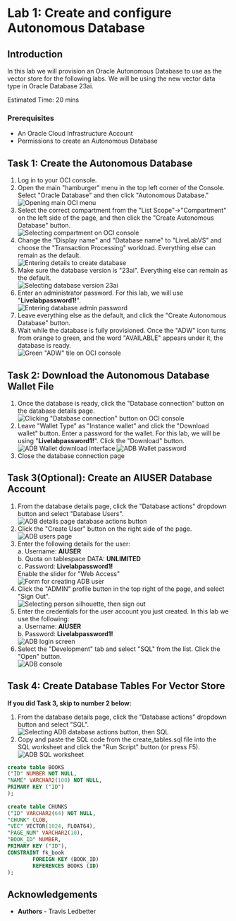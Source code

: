 # Lab 1: Create and configure Autonomous Database

## Introduction

In this lab we will provision an Oracle Autonomous Database to use as the vector store for the following labs. We will be using the new vector data type in Oracle Database 23ai.

Estimated Time: 20 mins

### Prerequisites

* An Oracle Cloud Infrastructure Account
* Permissions to create an Autonomous Database

## Task 1: Create the Autonomous Database

1. Log in to your OCI console.<br>
2. Open the main "hamburger" menu in the top left corner of the Console. Select "Oracle Database" and then click "Autonomous Database."<br>
![Opening main OCI menu](images/oci-main-menu.png)
3. Select the correct compartment from the "List Scope"→"Compartment" on the left side of the page, and then click the "Create Autonomous Database" button.<br>
![Selecting compartment on OCI console](images/oci-create-adb.png)
4. Change the "Display name" and "Database name" to "LiveLabVS" and choose the "Transaction Processing" workload. Everything else can remain as the default.<br>
![Entering details to create database](images/adb-create-form-name.png)
5. Make sure the database version is "23ai". Everything else can remain as the default.<br>
![Selecting database version 23ai](images/adb-create-form-version.png)
6. Enter an administrator password. For this lab, we will use "<b>Livelabpassword1!</b>".<br>
![Entering database admin password](images/adb-create-form-passwd.png)
7. Leave everything else as the default, and click the "Create Autonomous Database" button.<br>
8. Wait while the database is fully provisioned. Once the "ADW" icon turns from orange to green, and the word "AVAILABLE" appears under it, the database is ready.<br>
![Green "ADW" tile on OCI console](images/adb-lifecycle-tile-green.png)

## Task 2: Download the Autonomous Database Wallet File

1. Once the database is ready, click the "Database connection" button on the database details page.<br>
![Clicking "Database connection" button on OCI console](images/adb-connection-button.png)
2. Leave "Wallet Type" as "Instance wallet" and click the "Download wallet" button. Enter a password for the wallet. For this lab, we will be using "<b>Livelabpassword1!</b>". Click the "Download" button.<br>
![ADB Wallet download interface](images/adb-wallet-download.png)
![ADB Wallet password](images/adb-wallet-password.png)
3. Close the database connection page

## Task 3(Optional): Create an AIUSER Database Account

1. From the database details page, click the "Database actions" dropdown button and select "Database Users".<br>
![ADB details page database actions button](images/adb-actions-users.png)
2. Click the "Create User" button on the right side of the page.<br>
![ADB users page](images/adb-users-create-user.png)
3. Enter the following details for the user:<br>
a. Username: <b>AIUSER</b><br>
b. Quota on tablespace DATA: <b>UNLIMITED</b><br>
c. Password: <b>Livelabpassword1!</b><br>
Enable the slider for "Web Access"<br>
![Form for creating ADB user](images/adb-users-create-user-form.png)
4. Click the "ADMIN" profile button in the top right of the page, and select "Sign Out".<br>
![Selecting person silhouette, then sign out](images/adb-admin-signout.png)
5. Enter the credentials for the user account you just created. In this lab we use the following:<br>
a. Username: <b>AIUSER</b><br>
b. Password: <b>Livelabpassword1!</b><br>
![ADB login screen](images/adb-login-form.png)
6. Select the "Development" tab and select "SQL" from the list. Click the "Open" button.<br>
![ADB console](images/adb-dev-sql.png)

## Task 4: Create Database Tables For Vector Store   
**If you did Task 3, skip to number 2 below:**
1. From the database details page, click the "Database actions" dropdown button and select "SQL".<br>
![Selecting ADB database actions button, then SQL](images/adb-actions-sql.png)
2. Copy and paste the SQL code from the create_tables.sql file into the SQL worksheet and click the "Run Script" button (or press F5).<br>
![ADB SQL worksheet](images/adb-sql-worksheet.png)

<copy>

```sql
create table BOOKS
("ID" NUMBER NOT NULL,
"NAME" VARCHAR2(100) NOT NULL,
PRIMARY KEY ("ID") 
);
 
create table CHUNKS
("ID" VARCHAR2(64) NOT NULL,
"CHUNK" CLOB,
"VEC" VECTOR(1024, FLOAT64),
"PAGE_NUM" VARCHAR2(10),
"BOOK_ID" NUMBER,
PRIMARY KEY ("ID"),
CONSTRAINT fk_book
        FOREIGN KEY (BOOK_ID)
        REFERENCES BOOKS (ID)
);
```
</copy>

## **Acknowledgements**

* **Authors** - Travis Ledbetter


